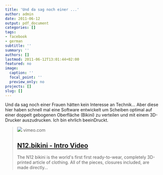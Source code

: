 ```yaml
---
title: 'Und da sag noch einer ...'
author: admin
date: 2011-06-12
output: pdf_document
categories: []
tags:
- facebook
- german
subtitle: ''
summary: ''
authors: []
lastmod: 2011-06-12T13:01:44+02:00
featured: no
image:
  caption: ''
  focal_point: ''
  preview_only: no
projects: []
slug: []
---
```

Und da sag noch einer Frauen hätten kein Interesse an Technik... Aber diese hier haben schnell mal eine Software entwickelt um Scheiben optimal auf einer doppelt gebogenen Oberfläche (Bikini) zu verteilen und mit einem 3D-Drucker auszudrucken. Ich bin ehrlich beeinDruckt.
> [![](https://i.vimeocdn.com/filter/overlay?src0=https%3A%2F%2Fi.vimeocdn.com%2Fvideo%2F162372293-d79a66026ea9b3765a7572c61cf2244742b5f443739353edc35bc3cbbb246396-d_1280x720&src1=https%3A%2F%2Ff.vimeocdn.com%2Fimages_v6%2Fshare%2Fplay_icon_overlay.png)](http://vimeo.com/24435512)
> vimeo.com
> ## [N12.bikini - Intro Video](http://vimeo.com/24435512)
>
>The N12 bikini is the world's first first ready-to-wear, completely 3D-printed article of clothing. All of the pieces, closures included, are made directly…

